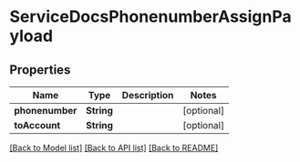 # ServiceDocsPhonenumberAssignPayload

## Properties
Name | Type | Description | Notes
------------ | ------------- | ------------- | -------------
**phonenumber** | **String** |  | [optional] 
**toAccount** | **String** |  | [optional] 

[[Back to Model list]](../README.md#documentation-for-models) [[Back to API list]](../README.md#documentation-for-api-endpoints) [[Back to README]](../README.md)


